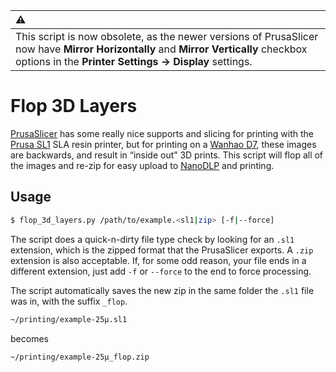 | :warning: |
|:--- |
| This script is now obsolete, as the newer versions of PrusaSlicer now have **Mirror Horizontally** and **Mirror Vertically** checkbox options in the **Printer Settings -> Display** settings. |

# Flop 3D Layers

[PrusaSlicer](https://github.com/prusa3d/PrusaSlicer) has some really nice supports and slicing for printing with the [Prusa SL1](https://www.prusa3d.com/original-prusa-sl1/) SLA resin printer, but for printing on a [Wanhao D7](http://www.wanhao3dprinter.com/Unboxin/ShowArticle.asp?ArticleID=81), these images are backwards, and result in “inside out” 3D prints. This script will flop all of the images and re-zip for easy upload to [NanoDLP](https://www.nanodlp.com/) and printing.

## Usage

```bash
$ flop_3d_layers.py /path/to/example.<sl1|zip> [-f|--force]
```

The script does a quick-n-dirty file type check by looking for an `.sl1` extension, which is the zipped format that the PrusaSlicer exports. A `.zip` extension is also acceptable. If, for some odd reason, your file ends in a different extension, just add `-f` or `--force` to the end to force processing.

The script automatically saves the new zip in the same folder the `.sl1` file was in, with the suffix `_flop`.

```bash
~/printing/example-25µ.sl1
```

becomes

```bash
~/printing/example-25µ_flop.zip
```
